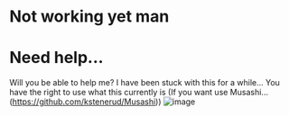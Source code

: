 # Not working yet man
# Need help...
Will you be able to help me? I have been stuck with this for a while...
You have the right to use what this currently is (If you want use Musashi...(https://github.com/kstenerud/Musashi))
![image](https://github.com/user-attachments/assets/bee31b25-b4ee-405c-9436-d9373f0fd1a2)
